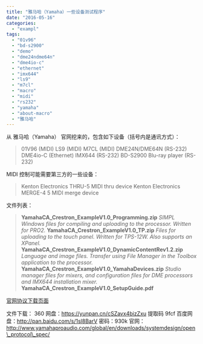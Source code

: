 ```yaml
---
title: "雅马哈（Yamaha）一些设备测试程序"
date: "2016-05-16"
categories: 
  - "exampl"
tags: 
  - "01v96"
  - "bd-s2900"
  - "demo"
  - "dme24ndme64n"
  - "dme4io-c"
  - "ethernet"
  - "imx644"
  - "ls9"
  - "m7cl"
  - "macro"
  - "midi"
  - "rs232"
  - "yamaha"
  - "about-macro"
  - "雅马哈"
---
```


从 雅马哈（Yamaha） 官网挖来的，包含如下设备（括号内是通讯方式）：

> 01V96 (MIDI) LS9 (MIDI) M7CL (MIDI) DME24N/DME64N (RS-232) DME4io-C (Ethernet) IMX644 (RS-232) BD-S2900 Blu-ray player (RS-232)

MIDI 控制可能需要第三方的一些设备：

> Kenton Electronics THRU-5 MIDI thru device Kenton Electronics MERGE-4 5 MIDI merge device

文件列表：

> **YamahaCA\_Crestron\_ExampleV1.0\_Programming.zip** _SIMPL Windows files for compiling and uploading to the processor. Written for PRO2._ **YamahaCA\_Crestron\_ExampleV1.0\_TP.zip** _Files for uploading to the touch panel. Written for TPS-12W. Also supports an XPanel._ **YamahaCA\_Crestron\_ExampleV1.0\_DynamicContentRev1.2.zip** _Language and image files. Transfer using File Manager in the Toolbox application to the_ _processor._ **YamahaCA\_Crestron\_ExampleV1.0\_YamahaDevices.zip** _Studio manager files for mixers, and configuration files for DME processors and IMX644_ _installation mixer._ **YamahaCA\_Crestron\_ExampleV1.0\_SetupGuide.pdf**

[官网协议下载页面](http://www.yamahaproaudio.com/downloads/documents/index.html)

文件下载： 360 网盘：https://yunpan.cn/cSZavx4bizZxu 提取码 9fcf 百度网盘：http://pan.baidu.com/s/1sl8BarV 密码：930k 官网：http://www.yamahaproaudio.com/global/en/downloads/systemdesign/open\_protocol\_spec/
